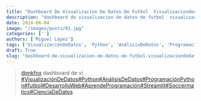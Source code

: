 ```yaml
---
title: "Dashboard De Visualizacion De Datos De Futbol  Visualizaciondedatos  Python  Analisisdedatos"
description: "dashboard de visualizacion de datos de futbol  visualizaciondedatos  python  analisisdedatos"
date: 2024-08-04
image: "/images/posts/01.jpg"
categories: ['']
authors: ['Miguel López']
tags: ['VisualizaciónDeDatos', 'Python', 'AnálisisDeDatos', 'ProgramaciónPython', 'futbol', 'DesarrolloWeb', 'AprendeProgramación', 'Streamlit', 'Soccermatics', 'CienciaDeDatos']
draft: True
slug: "dashboard-de-visualizacion-de-datos-de-futbol-visualizaciondedatos-python-analisisdedatos"
---
```


<blockquote class="tiktok-embed" cite="{https://www.tiktok.com/@mkfnx/video/7262174219847421190}" data-video-id="7262174219847421190" style="max-width: 605px;min-width: 325px;" > <section> <a target="_blank" title="@mkfnx" href="https://www.tiktok.com/@mkfnx?refer=embed">@mkfnx</a> dashboard de vi </section> <a title="VisualizaciónDeDatos" target="_blank" href="https://www.tiktok.com/tag/VisualizaciónDeDatos?refer=embed">#VisualizaciónDeDatos</a><a title="Python" target="_blank" href="https://www.tiktok.com/tag/Python?refer=embed">#Python</a><a title="AnálisisDeDatos" target="_blank" href="https://www.tiktok.com/tag/AnálisisDeDatos?refer=embed">#AnálisisDeDatos</a><a title="ProgramaciónPython" target="_blank" href="https://www.tiktok.com/tag/ProgramaciónPython?refer=embed">#ProgramaciónPython</a><a title="futbol" target="_blank" href="https://www.tiktok.com/tag/futbol?refer=embed">#futbol</a><a title="DesarrolloWeb" target="_blank" href="https://www.tiktok.com/tag/DesarrolloWeb?refer=embed">#DesarrolloWeb</a><a title="AprendeProgramación" target="_blank" href="https://www.tiktok.com/tag/AprendeProgramación?refer=embed">#AprendeProgramación</a><a title="Streamlit" target="_blank" href="https://www.tiktok.com/tag/Streamlit?refer=embed">#Streamlit</a><a title="Soccermatics" target="_blank" href="https://www.tiktok.com/tag/Soccermatics?refer=embed">#Soccermatics</a><a title="CienciaDeDatos" target="_blank" href="https://www.tiktok.com/tag/CienciaDeDatos?refer=embed">#CienciaDeDatos</a> </blockquote> <script async src="https://www.tiktok.com/embed.js"></script>

